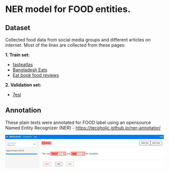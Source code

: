 # NER model for FOOD entities.

## Dataset

Collected food data from social media groups and different articles on internet. Most of the lines are collected from these pages:

**1. Train set:**

- [tasteatlas](https://www.tasteatlas.com/ "tasteatlas")
- [Bangladesh Eats](https://www.facebook.com/groups/BangladeshEats "Bangladesh Eats")
- [Eat book food reviews](https://eatbook.sg/category/food-reviews/ "-      Eat book food reviews")

**2. Validation set:**

- [7esl](https://7esl.com/food-vocabulary/ "7esl")

## Annotation

These plain texts were annotated for FOOD label using an opensource Named Entity Recognizer (NER) - https://tecoholic.github.io/ner-annotator/

[![NER Annotator](https://github.com/anmfahimfaisal/p-alpha/blob/main/NER/annotator.JPG "NER Annotator")](https://github.com/anmfahimfaisal/p-alpha/blob/main/NER/annotator.JPG "NER Annotator")
